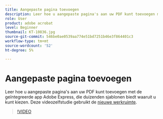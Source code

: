 ```yaml
---
title: Aangepaste pagina toevoegen
description: Leer hoe u aangepaste pagina's aan uw PDF kunt toevoegen met de geïntegreerde Adobe Express-app
role: User
product: adobe acrobat
level: Beginner
thumbnail: KT-10836.jpg
source-git-commit: 546be0ae0539aa774e51bd7251b46e3f864401c3
workflow-type: tm+mt
source-wordcount: '52'
ht-degree: 5%

---
```


# Aangepaste pagina toevoegen

Leer hoe u aangepaste pagina&#39;s aan uw PDF kunt toevoegen met de geïntegreerde app Adobe Express, die duizenden sjablonen biedt waaruit u kunt kiezen. Deze videozelfstudie gebruikt de [nieuwe werkruimte](new-workspace.md).

>[!VIDEO](https://video.tv.adobe.com/v/347331?hidetitle=true)
